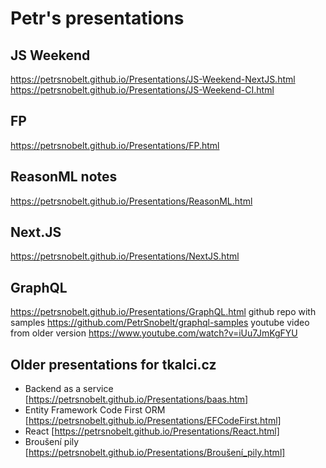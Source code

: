 # Petr's presentations

## JS Weekend

https://petrsnobelt.github.io/Presentations/JS-Weekend-NextJS.html  
https://petrsnobelt.github.io/Presentations/JS-Weekend-CI.html

## FP

https://petrsnobelt.github.io/Presentations/FP.html

## ReasonML notes

https://petrsnobelt.github.io/Presentations/ReasonML.html

## Next.JS

https://petrsnobelt.github.io/Presentations/NextJS.html

## GraphQL

https://petrsnobelt.github.io/Presentations/GraphQL.html
github repo with samples https://github.com/PetrSnobelt/graphql-samples
youtube video from older version https://www.youtube.com/watch?v=iUu7JmKgFYU

## Older presentations for tkalci.cz

- Backend as a service [https://petrsnobelt.github.io/Presentations/baas.htm]
- Entity Framework Code First ORM [https://petrsnobelt.github.io/Presentations/EFCodeFirst.html]
- React [https://petrsnobelt.github.io/Presentations/React.html]
- Broušení pily [https://petrsnobelt.github.io/Presentations/Broušení_pily.html]
